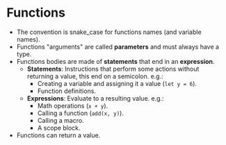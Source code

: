# Functions

- The convention is snake_case for functions names (and variable names).
- Functions "arguments" are called **parameters** and must always have a type.
- Functions bodies are made of **statements** that end in an **expression**.
  - **Statements**: Instructions that perform some actions without returning a
    value, this end on a semicolon. e.g.:
    - Creating a variable and assigning it a value (`let y = 6`).
    - Function definitions.
  - **Expressions**: Evaluate to a resulting value. e.g.:
    - Math operations (`x + y`).
    - Calling a function (`add(x, y)`).
    - Calling a macro.
    - A scope block.
- Functions can return a value.